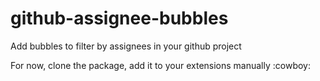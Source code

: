 # github-assignee-bubbles
Add bubbles to filter by assignees in your github project

For now, clone the package, add it to your extensions manually :cowboy:
